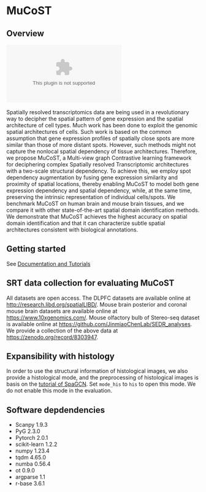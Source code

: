 # MuCoST

## Overview
![](https://github.com/tju-zl/MuCoST/blob/master/framework.eps)

Spatially resolved transcriptomics data are being used in a revolutionary way to decipher the spatial pattern of gene expression and the spatial architecture of cell types. Much work has been done to exploit the genomic spatial architectures of cells. Such work is based on the common assumption that gene expression profiles of spatially close spots are more similar than those of more distant spots. However, such methods might not capture the nonlocal spatial dependency of tissue architectures. Therefore, we propose MuCoST, a Multi-view graph Contrastive learning framework for deciphering complex Spatially resolved Transcriptomic architectures with a two-scale structural dependency. To achieve this, we employ spot dependency augmentation by fusing gene expression similarity and proximity of spatial locations, thereby enabling MuCoST to model both gene expression dependency and spatial dependency, while, at the same time, preserving the intrinsic representation of individual cells/spots. We benchmark MuCoST on human brain and mouse brain tissues, and we compare it with other state-of-the-art spatial domain identification methods. We demonstrate that MuCoST achieves the highest accuracy on spatial domain identification and that it can characterize subtle spatial architectures consistent with biological annotations.

## Getting started
See [Documentation and Tutorials](https://github.com/tju-zl/MuCoST/blob/master/MuCoST_DLPFC%20Tutorial.ipynb)

## SRT data collection for evaluating MuCoST
All datasets are open access. The DLPFC datasets are available online at http://research.libd.org/spatialLIBD/. Mouse brain posterior and coronal mouse brain datasets are available online at https://www.10xgenomics.com/. Mouse olfactory bulb of Stereo-seq dataset is available online at https://github.com/JinmiaoChenLab/SEDR_analyses. We provide a collection of the above data at https://zenodo.org/record/8303947.

## Expansibility with histology
In order to use the structural information of histological images, we also provide a histological mode, and the preprocessing of histological images is basis on the [tutorial of SpaGCN](https://github.com/jianhuupenn/SpaGCN/blob/master/tutorial/tutorial.ipynb). Set `mode_his` to `his` to open this mode. We do not enable this mode in the evaluation.

## Software depdendencies
- Scanpy 1.9.3
- PyG 2.3.0
- Pytorch 2.0.1
- scikit-learn 1.2.2
- numpy 1.23.4
- tqdm 4.65.0
- numba 0.56.4
- ot 0.9.0
- argparse 1.1
- r-base 3.6.1
